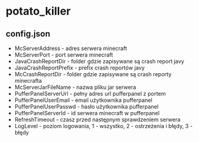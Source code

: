 # potato_killer

## config.json 

*   McServerAddress - adres serwera minecraft
*	McServerPort - port serwera minecraft
*	JavaCrashReportDir - folder gdzie zapisywane są crash report javy
*	JavaCrashReportPrefix - prefix crash reportów javy
*	McCrashReportDir - folder gdzie zapisywane są crash reporty minecrafta
*	McServerJarFileName - nazwa pliku jar serwera
*	PufferPanelServerUrl - pełny adres url pufferpanel z portem
*	PufferPanelUserEmail - email użytkownika pufferpanel
*	PufferPanelUserPasswd - hasło użytkownika pufferpanel
*	PufferPanelServerId - id serwera minecraft w pufferpanel
*	RefreshTimeout - czasz przed następnym sprawdzeniem serwera
*	LogLevel - poziom logowania, 1 - wszystko, 2 - ostrzeżenia i błędy, 3 -błędy